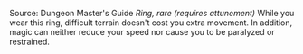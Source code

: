 Source: Dungeon Master's Guide
*Ring, rare (requires attunement)*
While you wear this ring, difficult terrain doesn't cost you extra movement. In addition, magic can neither reduce your speed nor cause you to be paralyzed or restrained.